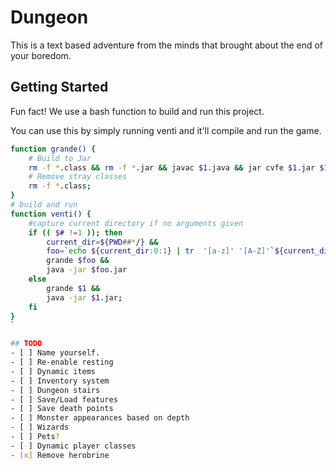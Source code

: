 # Dungeon
This is a text based adventure from the minds that brought about the end of your boredom.

## Getting Started
Fun fact! We use a bash function to build and run this project.

You can use this by simply running venti and it'll compile and run the game.

```bash
function grande() {
	# Build to Jar
	rm -f *.class && rm -f *.jar && javac $1.java && jar cvfe $1.jar $1 *.class
	# Remove stray classes
	rm -f *.class;
}
# build and run
function venti() {
	#capture current directory if no arguments given
	if (( $# !=1 )); then
		current_dir=${PWD##*/} &&
		foo=`echo ${current_dir:0:1} | tr  '[a-z]' '[A-Z]'`${current_dir:1}
		grande $foo &&
		java -jar $foo.jar
	else
		grande $1 &&
		java -jar $1.jar;
	fi
}
`

## TODO
- [ ] Name yourself.
- [ ] Re-enable resting
- [ ] Dynamic items
- [ ] Inventory system
- [ ] Dungeon stairs
- [ ] Save/Load features
- [ ] Save death points
- [ ] Monster appearances based on depth
- [ ] Wizards
- [ ] Pets?
- [ ] Dynamic player classes
- [x] Remove herobrine
